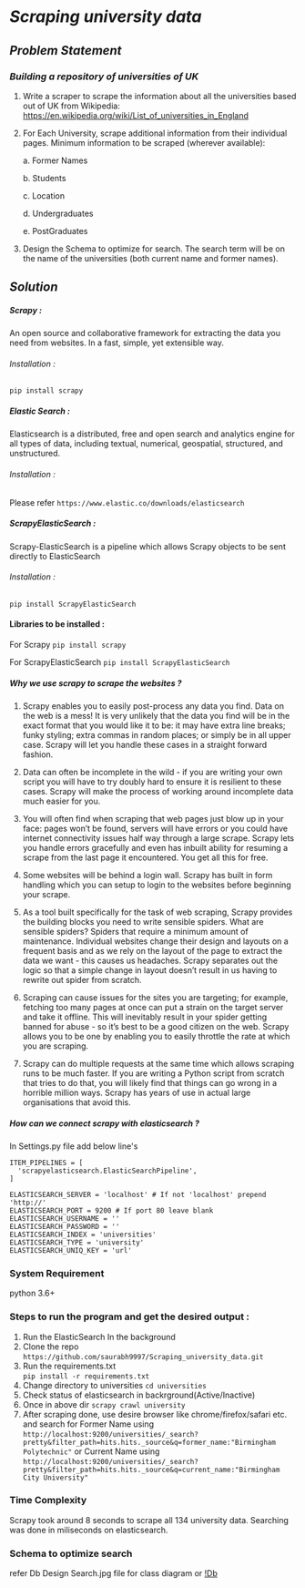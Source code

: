 # *Scraping university data*
## *Problem Statement*
### *Building a repository of universities of UK*
1. Write a scraper to scrape the information about all the universities based out of UK from Wikipedia: https://en.wikipedia.org/wiki/List_of_universities_in_England 
2. For Each University, scrape additional information from their individual pages. Minimum information to be scraped (wherever available): 
    
    a. Former Names 
    
    b. Students 
    
    c. Location 
    
    d. Undergraduates 
    
    e. PostGraduates 
3. Design the Schema to optimize for search. The search term will be on the name of the universities (both current name and former names). 

## *Solution*

##### Scrapy :
An open source and collaborative framework for extracting the data you need from websites.
In a fast, simple, yet extensible way.
###### Installation :
```pip install scrapy```

##### Elastic Search :
Elasticsearch is a distributed, free and open search and analytics engine for all types of data, including textual, numerical, geospatial, structured, and unstructured.
###### Installation :
Please refer ```https://www.elastic.co/downloads/elasticsearch```

##### ScrapyElasticSearch :
Scrapy-ElasticSearch is a pipeline which allows Scrapy objects to be sent directly to ElasticSearch
###### Installation :
```pip install ScrapyElasticSearch```

#### Libraries to be installed :
For Scrapy ```pip install scrapy```

For ScrapyElasticSearch ```pip install ScrapyElasticSearch```

##### *Why we use scrapy to scrape the websites ?*
1. Scrapy enables you to easily post-process any data you find. Data on the web is a mess! It is very unlikely that the data you find will be in the exact format that you would like it to be: it may have extra line breaks; funky styling; extra commas in random places; or simply be in all upper case. Scrapy will let you handle these cases in a straight forward fashion.

2. Data can often be incomplete in the wild - if you are writing your own script you will have to try doubly hard to ensure it is resilient to these cases. Scrapy will make the process of working around incomplete data much easier for you.

3. You will often find when scraping that web pages just blow up in your face: pages won’t be found, servers will have errors or you could have internet connectivity issues half way through a large scrape. Scrapy lets you handle errors gracefully and even has inbuilt ability for resuming a scrape from the last page it encountered. You get all this for free.

4. Some websites will be behind a login wall. Scrapy has built in form handling which you can setup to login to the websites before beginning your scrape.

5. As a tool built specifically for the task of web scraping, Scrapy provides the building blocks you need to write sensible spiders. What are sensible spiders? Spiders that require a minimum amount of maintenance. Individual websites change their design and layouts on a frequent basis and as we rely on the layout of the page to extract the data we want - this causes us headaches. Scrapy separates out the logic so that a simple change in layout doesn’t result in us having to rewrite out spider from scratch.

6. Scraping can cause issues for the sites you are targeting; for example, fetching too many pages at once can put a strain on the target server and take it offline. This will inevitably result in your spider getting banned for abuse - so it’s best to be a good citizen on the web. Scrapy allows you to be one by enabling you to easily throttle the rate at which you are scraping.

7. Scrapy can do multiple requests at the same time which allows scraping runs to be much faster. If you are writing a Python script from scratch that tries to do that, you will likely find that things can go wrong in a horrible million ways. Scrapy has years of use in actual large organisations that avoid this.


##### *How can we connect scrapy with elasticsearch ?*
In Settings.py file add below line's
```
ITEM_PIPELINES = [
  'scrapyelasticsearch.ElasticSearchPipeline',
]

ELASTICSEARCH_SERVER = 'localhost' # If not 'localhost' prepend 'http://'
ELASTICSEARCH_PORT = 9200 # If port 80 leave blank
ELASTICSEARCH_USERNAME = ''
ELASTICSEARCH_PASSWORD = ''
ELASTICSEARCH_INDEX = 'universities'
ELASTICSEARCH_TYPE = 'university'
ELASTICSEARCH_UNIQ_KEY = 'url'
```

### System Requirement 
python 3.6+

### Steps to run the program and get the desired output :
1. Run the ElasticSearch In the background
2. Clone the repo 
    ```https://github.com/saurabh9997/Scraping_university_data.git```
3. Run the requirements.txt  
   ```pip install -r requirements.txt```
4. Change directory to universities 
    ```cd universities```
5. Check status of elasticsearch in backrground(Active/Inactive)
6. Once in above dir 
    ```scrapy crawl university```
7. After scraping done, use desire browser like chrome/firefox/safari etc. and search for
    Former Name using ```http://localhost:9200/universities/_search?pretty&filter_path=hits.hits._source&q=former_name:"Birmingham Polytechnic"```
    or Current Name using ```http://localhost:9200/universities/_search?pretty&filter_path=hits.hits._source&q=current_name:"Birmingham City University"```
    
### Time Complexity
Scrapy took around 8 seconds to scrape all 134 university data.
Searching was done in miliseconds on elasticsearch.

### Schema to optimize search 
 refer Db Design Search.jpg file for class diagram or 
 [!Db](Db%20Design%20Search.jpg)




